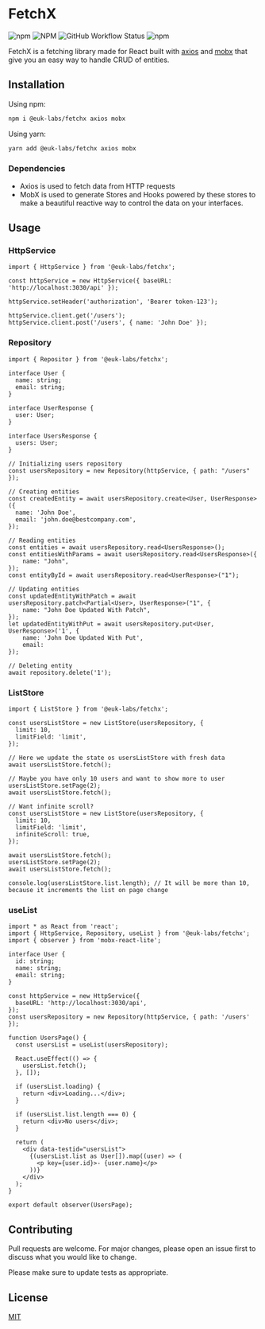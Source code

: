 # FetchX

![npm](https://img.shields.io/npm/v/@euk-labs/fetchx)
![NPM](https://img.shields.io/npm/l/@euk-labs/fetchx)
![GitHub Workflow Status](https://img.shields.io/github/workflow/status/Eureka-Shoulders/fetchx/CI)
![npm](https://img.shields.io/npm/dw/@euk-labs/fetchx)

FetchX is a fetching library made for React built with [axios](https://github.com/axios/axios) and [mobx](https://github.com/mobxjs/mobx) that give you an easy way to handle CRUD of entities.

## Installation

Using npm:

```bash
npm i @euk-labs/fetchx axios mobx
```

Using yarn:

```bash
yarn add @euk-labs/fetchx axios mobx
```

### Dependencies

- Axios is used to fetch data from HTTP requests
- MobX is used to generate Stores and Hooks powered by these stores to make a beautiful reactive way to control the data on your interfaces.

## Usage

### HttpService

```tsx
import { HttpService } from '@euk-labs/fetchx';

const httpService = new HttpService({ baseURL: 'http://localhost:3030/api' });

httpService.setHeader('authorization', 'Bearer token-123');

httpService.client.get('/users');
httpService.client.post('/users', { name: 'John Doe' });
```

### Repository

```tsx
import { Repositor } from '@euk-labs/fetchx';

interface User {
  name: string;
  email: string;
}

interface UserResponse {
  user: User;
}

interface UsersResponse {
  users: User;
}

// Initializing users repository
const usersRepository = new Repository(httpService, { path: "/users" });

// Creating entities
const createdEntity = await usersRepository.create<User, UserResponse>({
  name: 'John Doe',
  email: 'john.doe@bestcompany.com',
});

// Reading entities
const entities = await usersRepository.read<UsersResponse>();
const entitiesWithParams = await usersRepository.read<UsersResponse>({
	name: "John",
});
const entityById = await usersRepository.read<UserResponse>("1");

// Updating entities
const updatedEntityWithPatch = await usersRepository.patch<Partial<User>, UserResponse>("1", {
	name: "John Doe Updated With Patch",
});
let updatedEntityWithPut = await usersRepository.put<User, UserResponse>('1', {
	name: 'John Doe Updated With Put',
	email:
});

// Deleting entity
await repository.delete('1');
```

### ListStore

```tsx
import { ListStore } from '@euk-labs/fetchx';

const usersListStore = new ListStore(usersRepository, {
  limit: 10,
  limitField: 'limit',
});

// Here we update the state os usersListStore with fresh data
await usersListStore.fetch();

// Maybe you have only 10 users and want to show more to user
usersListStore.setPage(2);
await usersListStore.fetch();

// Want infinite scroll?
const usersListStore = new ListStore(usersRepository, {
  limit: 10,
  limitField: 'limit',
  infiniteScroll: true,
});

await usersListStore.fetch();
usersListStore.setPage(2);
await usersListStore.fetch();

console.log(usersListStore.list.length); // It will be more than 10, because it increments the list on page change
```

### useList

```tsx
import * as React from 'react';
import { HttpService, Repository, useList } from '@euk-labs/fetchx';
import { observer } from 'mobx-react-lite';

interface User {
  id: string;
  name: string;
  email: string;
}

const httpService = new HttpService({
  baseURL: 'http://localhost:3030/api',
});
const usersRepository = new Repository(httpService, { path: '/users' });

function UsersPage() {
  const usersList = useList(usersRepository);

  React.useEffect(() => {
    usersList.fetch();
  }, []);

  if (usersList.loading) {
    return <div>Loading...</div>;
  }

  if (usersList.list.length === 0) {
    return <div>No users</div>;
  }

  return (
    <div data-testid="usersList">
      {(usersList.list as User[]).map((user) => (
        <p key={user.id}>- {user.name}</p>
      ))}
    </div>
  );
}

export default observer(UsersPage);
```

## Contributing

Pull requests are welcome. For major changes, please open an issue first to discuss what you would like to change.

Please make sure to update tests as appropriate.

## License

[MIT](https://choosealicense.com/licenses/mit/)
